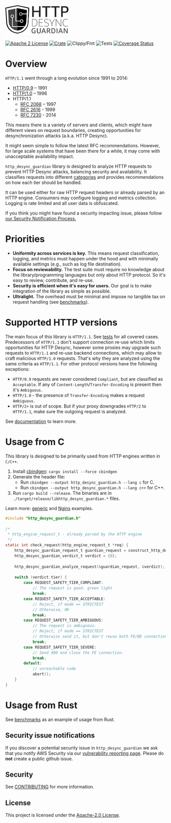 <img src="docs/http-desync-guardian-logo.png" width="200">

[![Apache 2 License](https://img.shields.io/github/license/awslabs/s2n.svg)](http://aws.amazon.com/apache-2-0/)
[![Crate](https://img.shields.io/crates/v/http_desync_guardian.svg)](https://crates.io/crates/http_desync_guardian)
![Clippy/Fmt](https://github.com/aws/http-desync-guardian/workflows/Clippy/Fmt/badge.svg)
![Tests](https://github.com/aws/http-desync-guardian/workflows/Tests/badge.svg)
[![Coverage Status](https://coveralls.io/repos/github/aws/http-desync-guardian/badge.svg?branch=master)](https://coveralls.io/github/aws/http-desync-guardian?branch=master)



Overview
========

`HTTP/1.1` went through a long evolution since 1991 to 2014:

* [HTTP/0.9](https://www.w3.org/Protocols/HTTP/AsImplemented.html) – 1991
* [HTTP/1.0](https://tools.ietf.org/html/rfc1945) – 1996
* HTTP/1.1
  * [RFC 2068](https://tools.ietf.org/html/rfc2068) – 1997
  * [RFC 2616](https://tools.ietf.org/html/rfc2616) - 1999
  * [RFC 7230](https://tools.ietf.org/html/rfc7230) - 2014

This means there is a variety of servers and clients, which might have different views on request boundaries, creating opportunities for desynchronization attacks (a.k.a. HTTP Desync). 	 
  
It might seem simple to follow the latest RFC recommendations. However, for large scale systems that have been there for a while, it may come with unacceptable availability impact.	 
  
`http_desync_guardian` library is designed to analyze HTTP requests to prevent HTTP Desync attacks, balancing security and availability. 
It classifies requests into different [categories](/docs#request-classification) and provides recommendations on how each tier should be handled.

It can be used either for raw HTTP request headers or already parsed by an HTTP engine.
Consumers may configure logging and metrics collection.
Logging is rate limited and all user data is obfuscated. 

If you think you might have found a security impacting issue, please follow [our Security Notification Process.](#security-issue-notifications)

Priorities
=======

* **Uniformity across services is key.** This means request classification, logging, and metrics must happen under the hood and with minimally available settings (e.g., such as log file destination).
* **Focus on reviewability.** The test suite must require no knowledge about the library/programming languages but only about HTTP protocol. So it's easy to review, contribute, and re-use.
* **Security is efficient when it's easy for users.** Our goal is to make integration of the library as simple as possible.
* **Ultralight.** The overhead must be minimal and impose no tangible tax on request handling (see [benchmarks](./benches)).

Supported HTTP versions
======

The main focus of this library is `HTTP/1.1`. See [tests](./tests) for all covered cases. Predecessors of `HTTP/1.1` don't support connection re-use which limits opportunities for HTTP Desync,
however some proxies may upgrade such requests to `HTTP/1.1` and re-use backend connections, which may allow to craft malicious `HTTP/1.0` requests. 
That's why they are analyzed using the same criteria as `HTTP/1.1`. For other protocol versions have the following exceptions:

* `HTTP/0.9` requests are never considered `Compliant`, but are classified as `Acceptable`. If any of `Content-Length`/`Transfer-Encoding` is present then it's `Ambiguous`.
* `HTTP/1.0` - the presence of `Transfer-Encoding` makes a request `Ambiguous`.
* `HTTP/2+` is out of scope. But if your proxy downgrades `HTTP/2` to `HTTP/1.1`, make sure the outgoing request is analyzed. 

See [documentation](./docs) to learn more.

Usage from C
=====

This library is designed to be primarily used from HTTP engines written in `C/C++`.  

1. Install [cbindgen](https://github.com/eqrion/cbindgen#cbindgen-----): `cargo install --force cbindgen`
1. Generate the header file: 
   * Run `cbindgen --output http_desync_guardian.h --lang c` for C.
   * Run `cbindgen --output http_desync_guardian.h --lang c++` for C++.
1. Run `cargo build --release`. The binaries are in `./target/release/libhttp_desync_guardian.*` files.

Learn more: [generic](./misc/demo-c) and [Nginx](./misc/demo-nginx) examples.

```c
#include "http_desync_guardian.h"

/* 
 * http_engine_request_t - already parsed by the HTTP engine 
 */
static int check_request(http_engine_request_t *req) {
    http_desync_guardian_request_t guardian_request = construct_http_desync_guardian_from(req); 
    http_desync_guardian_verdict_t verdict = {0};

    http_desync_guardian_analyze_request(&guardian_request, &verdict);

    switch (verdict.tier) {
        case REQUEST_SAFETY_TIER_COMPLIANT:
            // The request is good. green light
            break;
        case REQUEST_SAFETY_TIER_ACCEPTABLE:
            // Reject, if mode == STRICTEST
            // Otherwise, OK
            break;
        case REQUEST_SAFETY_TIER_AMBIGUOUS:
            // The request is ambiguous.
            // Reject, if mode == STRICTEST 
            // Otherwise send it, but don't reuse both FE/BE connections.
            break;
        case REQUEST_SAFETY_TIER_SEVERE:
            // Send 400 and close the FE connection.
            break;
        default:
            // unreachable code
            abort();
    }
}
```

Usage from Rust
====

See [benchmarks](./benches/benchmarks.rs) as an example of usage from Rust. 

## Security issue notifications

If you discover a potential security issue in `http_desync_guardian` we ask that you notify
AWS Security via our [vulnerability reporting page](http://aws.amazon.com/security/vulnerability-reporting/). Please do **not** create a public github issue. 

## Security

See [CONTRIBUTING](./CONTRIBUTING.md#contributing-guidelines) for more information.

## License

This project is licensed under the [Apache-2.0 License](./LICENSE).
